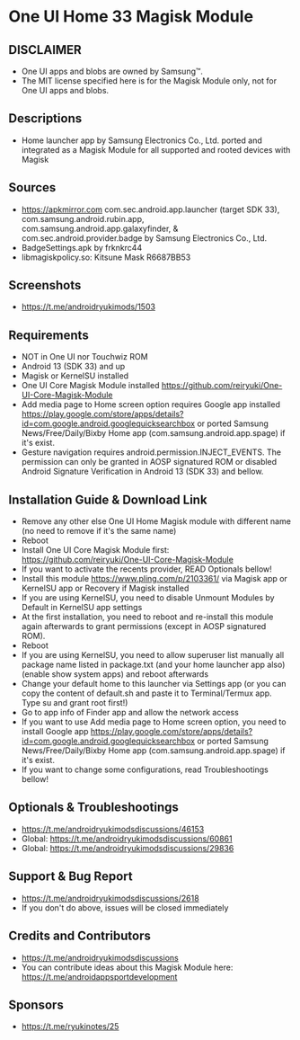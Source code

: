 # One UI Home 33 Magisk Module

## DISCLAIMER
- One UI apps and blobs are owned by Samsung™.
- The MIT license specified here is for the Magisk Module only, not for One UI apps and blobs.

## Descriptions
- Home launcher app by Samsung Electronics Co., Ltd. ported and integrated as a Magisk Module for all supported and rooted devices with Magisk

## Sources
- https://apkmirror.com com.sec.android.app.launcher (target SDK 33), com.samsung.android.rubin.app, com.samsung.android.app.galaxyfinder, & com.sec.android.provider.badge by Samsung Electronics Co., Ltd.
- BadgeSettings.apk by frknkrc44
- libmagiskpolicy.so: Kitsune Mask R6687BB53

## Screenshots
- https://t.me/androidryukimods/1503

## Requirements
- NOT in One UI nor Touchwiz ROM
- Android 13 (SDK 33) and up
- Magisk or KernelSU installed
- One UI Core Magisk Module installed https://github.com/reiryuki/One-UI-Core-Magisk-Module
- Add media page to Home screen option requires Google app installed https://play.google.com/store/apps/details?id=com.google.android.googlequicksearchbox or ported Samsung News/Free/Daily/Bixby Home app (com.samsung.android.app.spage) if it's exist.
- Gesture navigation requires android.permission.INJECT_EVENTS. The permission can only be granted in AOSP signatured ROM or disabled Android Signature Verification in Android 13 (SDK 33) and bellow.

## Installation Guide & Download Link
- Remove any other else One UI Home Magisk module with different name (no need to remove if it's the same name)
- Reboot
- Install One UI Core Magisk Module first: https://github.com/reiryuki/One-UI-Core-Magisk-Module
- If you want to activate the recents provider, READ Optionals bellow!
- Install this module https://www.pling.com/p/2103361/ via Magisk app or KernelSU app or Recovery if Magisk installed
- If you are using KernelSU, you need to disable Unmount Modules by Default in KernelSU app settings
- At the first installation, you need to reboot and re-install this module again afterwards to grant permissions (except in AOSP signatured ROM).
- Reboot
- If you are using KernelSU, you need to allow superuser list manually all package name listed in package.txt (and your home launcher app also) (enable show system apps) and reboot afterwards
- Change your default home to this launcher via Settings app (or you can copy the content of default.sh and paste it to Terminal/Termux app. Type su and grant root first!)
- Go to app info of Finder app and allow the network access
- If you want to use Add media page to Home screen option, you need to install Google app https://play.google.com/store/apps/details?id=com.google.android.googlequicksearchbox or ported Samsung News/Free/Daily/Bixby Home app (com.samsung.android.app.spage) if it's exist.
- If you want to change some configurations, read Troubleshootings bellow!

## Optionals & Troubleshootings
- https://t.me/androidryukimodsdiscussions/46153
- Global: https://t.me/androidryukimodsdiscussions/60861
- Global: https://t.me/androidryukimodsdiscussions/29836

## Support & Bug Report
- https://t.me/androidryukimodsdiscussions/2618
- If you don't do above, issues will be closed immediately

## Credits and Contributors
- https://t.me/androidryukimodsdiscussions
- You can contribute ideas about this Magisk Module here: https://t.me/androidappsportdevelopment

## Sponsors
- https://t.me/ryukinotes/25


